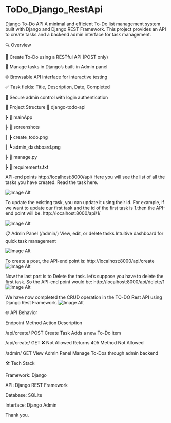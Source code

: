 # ToDo_Django_RestApi
Django To-Do API
A minimal and efficient To-Do list management system built with Django and Django REST Framework.
This project provides an API to create tasks and a backend admin interface for task management.

🔍 Overview


📌 Create To-Do using a RESTful API (POST only)

📂 Manage tasks in Django’s built-in Admin panel

🌐 Browsable API interface for interactive testing

✅ Task fields: Title, Description, Date, Completed

🔐 Secure admin control with login authentication



🧩 Project Structure 
📁 django-todo-api

 ┣ 📁 mainApp
 
 ┣ 📁 screenshots
 
 ┃ ┣ create_todo.png
 
 ┃ ┗ admin_dashboard.png
 
 ┣ 📄 manage.py
 
 ┣ 📄 requirements.txt



API-end points
http://localhost:8000/api/
Here you will see the list of all the tasks you have created. Read the task here.


![Image Alt](https://github.com/Nikhitha999-nikki/ToDo_Django_RestApi/blob/3c24522786f2c2cd1d9d3e6e7ae6f4135f3eef2c/List%20To%20Do%20%E2%80%93%20Django%20REST%20framework%20-%20Google%20Chrome%207_26_2025%209_12_25%20AM.png)

To update the existing task, you can update it using their id. For example, if we want to update our first task and the id of the first task is 1.then the API-end point will be.
http://localhost:8000/api/1/


![Image Alt](https://github.com/Nikhitha999-nikki/ToDo_Django_RestApi/blob/3c24522786f2c2cd1d9d3e6e7ae6f4135f3eef2c/List%20To%20Do%20%E2%80%93%20Django%20REST%20framework%20-%20Google%20Chrome%207_26_2025%209_19_49%20AM.png)


📋 Admin Panel (/admin/)
View, edit, or delete tasks
Intuitive dashboard for quick task management

 
![Image Alt](https://github.com/Nikhitha999-nikki/ToDo_Django_RestApi/blob/4ca86750efa70a4463acc717f1db7dc63eef234a/List%20To%20Do%20%E2%80%93%20Django%20REST%20framework%20-%20Google%20Chrome%207_26_2025%209_15_00%20AM.png)



To create a post, the API-end point is: http://localhost:8000/api/create
![Image Alt](https://github.com/Nikhitha999-nikki/ToDo_Django_RestApi/blob/3c24522786f2c2cd1d9d3e6e7ae6f4135f3eef2c/List%20To%20Do%20%E2%80%93%20Django%20REST%20framework%20-%20Google%20Chrome%207_26_2025%209_20_17%20AM.png)



Now the last part is to Delete the task. let’s suppose you have to delete the first task. So the API-end point would be: http://localhost:8000/api/delete/1
![Image Alt](https://github.com/Nikhitha999-nikki/ToDo_Django_RestApi/blob/3c24522786f2c2cd1d9d3e6e7ae6f4135f3eef2c/List%20To%20Do%20%E2%80%93%20Django%20REST%20framework%20-%20Google%20Chrome%207_26_2025%209_22_29%20AM.png)



We have now completed the CRUD operation in the TO-DO Rest API using Django Rest Framework.
![Image Alt](https://github.com/Nikhitha999-nikki/ToDo_Django_RestApi/blob/4ca86750efa70a4463acc717f1db7dc63eef234a/List%20To%20Do%20%E2%80%93%20Django%20REST%20framework%20-%20Google%20Chrome%207_26_2025%209_21_23%20AM.png)



🌐 API Behavior


  Endpoint	    Method	         Action	     Description
  
/api/create/	   POST	   Create Task	       Adds a new To-Do item

/api/create/	   GET	  ❌ Not Allowed	     Returns 405 Method Not Allowed

/admin/	         GET	   View Admin Panel	   Manage To-Dos through admin backend



🛠 Tech Stack


Framework: Django


API: Django REST Framework


Database: SQLite


Interface:  Django Admin


Thank you.
